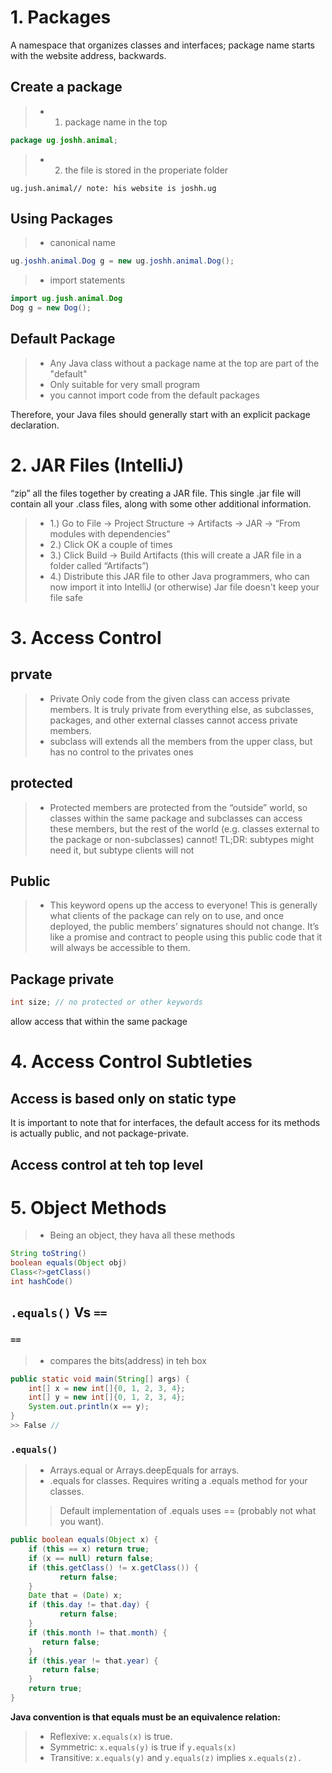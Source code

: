 # 1. Packages
A namespace that organizes classes and interfaces;
package name starts with the website address, backwards.
## Create a package
>* 1. package name in the top
```java
package ug.joshh.animal;
```
>* 2. the file is stored in the properiate folder
```
ug.jush.animal// note: his website is joshh.ug
```
## Using Packages
>* canonical name
```java
ug.joshh.animal.Dog g = new ug.joshh.animal.Dog();
```
>* import statements
```java
import ug.jush.animal.Dog
Dog g = new Dog();
```
## Default Package
>* Any Java class without a package name at the top are part of the "default"
>* Only suitable for very small program
>* you cannot import code from the default packages

Therefore, your Java files should generally start with an explicit package declaration.

# 2. JAR Files (IntelliJ)
“zip” all the files together by creating a JAR file. This single .jar file will contain all your .class files, along with some other additional information.
>* 1.) Go to File → Project Structure → Artifacts → JAR → “From modules with dependencies”
>* 2.) Click OK a couple of times
>* 3.) Click Build → Build Artifacts (this will create a JAR file in a folder called “Artifacts”)
>* 4.) Distribute this JAR file to other Java programmers, who can now import it into IntelliJ (or otherwise)
Jar file doesn't keep your file safe

# 3. Access Control
## prvate
>* Private Only code from the given class can access private members. It is truly private from everything else, as subclasses, packages, and other external classes cannot access private members. 
>* subclass will extends all the members from the upper class, but has no control to the privates ones
## protected
>* Protected members are protected from the “outside” world, so classes within the same package and subclasses can access these members, but the rest of the world (e.g. classes external to the package or non-subclasses) cannot! TL;DR: subtypes might need it, but subtype clients will not

## Public
>* This keyword opens up the access to everyone! This is generally what clients of the package can rely on to use, and once deployed, the public members’ signatures should not change. It’s like a promise and contract to people using this public code that it will always be accessible to them.

## Package private
```java
int size; // no protected or other keywords
```
allow access that within the same package

# 4. Access Control Subtleties
## Access is based only on static type
It is important to note that for interfaces, the default access for its methods is actually public, and not package-private.
## Access control at teh top level

# 5. Object Methods
>* Being an object, they hava all these methods
```java
String toString()
boolean	equals(Object obj)
Class<?>getClass()
int hashCode()
```
## ```.equals()``` Vs ```==```
### ```==```
>* compares the bits(address) in teh box
```java
public static void main(String[] args) {
	int[] x = new int[]{0, 1, 2, 3, 4};
	int[] y = new int[]{0, 1, 2, 3, 4};
	System.out.println(x == y);
}
>> False // 
```
###  ```.equals()```
>* Arrays.equal or Arrays.deepEquals for arrays.
>* .equals for classes. Requires writing a .equals method for your classes.
>> Default implementation of .equals uses == (probably not what you want).
```java
public boolean equals(Object x) {
	if (this == x) return true;
	if (x == null) return false;
	if (this.getClass() != x.getClass()) {
    	   return false;
	}
    Date that = (Date) x;
	if (this.day != that.day) {
    	   return false;
	}
	if (this.month != that.month) {
       return false;
	}
	if (this.year != that.year) {
       return false;
	}
	return true;
}
```
**Java convention is that equals must be an equivalence relation:**
>* Reflexive: ```x.equals(x)``` is true.
>* Symmetric: ```x.equals(y)``` is true if ```y.equals(x)```
>* Transitive: ```x.equals(y)``` and ```y.equals(z)``` implies ```x.equals(z).```



